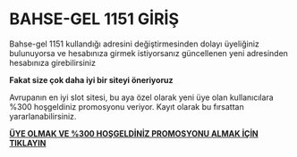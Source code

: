 # BAHSE-GEL 1151 GİRİŞ

Bahse-gel 1151 kullandığı adresini değiştirmesinden dolayı üyeliğiniz bulunuyorsa ve hesabınıza girmek istiyorsanız güncellenen yeni adresinden hesabınıza girebilirsiniz

**Fakat size çok daha iyi bir siteyi öneriyoruz**

Avrupanın en iyi slot sitesi, bu aya özel olarak yeni üye olan kullanıcılara %300 hoşgeldiniz promosyonu veriyor. Kayıt olarak bu fırsattan yararlanabilirsiniz.

[**ÜYE OLMAK VE %300 HOŞGELDİNİZ PROMOSYONU ALMAK İÇİN TIKLAYIN**](https://cutt.ly/leWAY7fi)
